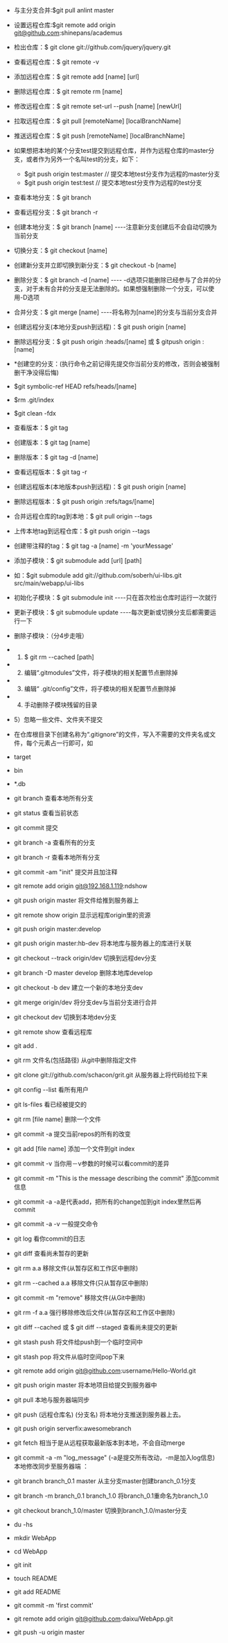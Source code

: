 - 与主分支合并:$git pull anlint master
- 设置远程仓库:$git remote add origin git@github.com:shinepans/academus
- 检出仓库：$ git clone git://github.com/jquery/jquery.git
- 查看远程仓库：$ git remote -v
- 添加远程仓库：$ git remote add [name] [url]
- 删除远程仓库：$ git remote rm [name]
- 修改远程仓库：$ git remote set-url --push [name] [newUrl]
- 拉取远程仓库：$ git pull [remoteName] [localBranchName]
- 推送远程仓库：$ git push [remoteName] [localBranchName]
- 如果想把本地的某个分支test提交到远程仓库，并作为远程仓库的master分支，或者作为另外一个名叫test的分支，如下：
    - $git push origin test:master         // 提交本地test分支作为远程的master分支
    - $git push origin test:test              // 提交本地test分支作为远程的test分支

- 查看本地分支：$ git branch
- 查看远程分支：$ git branch -r
- 创建本地分支：$ git branch [name] ----注意新分支创建后不会自动切换为当前分支
- 切换分支：$ git checkout [name]
- 创建新分支并立即切换到新分支：$ git checkout -b [name]
- 删除分支：$ git branch -d [name] ---- -d选项只能删除已经参与了合并的分支，对于未有合并的分支是无法删除的。如果想强制删除一个分支，可以使用-D选项
- 合并分支：$ git merge [name] ----将名称为[name]的分支与当前分支合并
- 创建远程分支(本地分支push到远程)：$ git push origin [name]
- 删除远程分支：$ git push origin :heads/[name] 或 $ gitpush origin :[name] 
- *创建空的分支：(执行命令之前记得先提交你当前分支的修改，否则会被强制删干净没得后悔)
- $git symbolic-ref HEAD refs/heads/[name]
- $rm .git/index
- $git clean -fdx
 
- 查看版本：$ git tag
- 创建版本：$ git tag [name]
- 删除版本：$ git tag -d [name]
- 查看远程版本：$ git tag -r
- 创建远程版本(本地版本push到远程)：$ git push origin [name]
- 删除远程版本：$ git push origin :refs/tags/[name]
- 合并远程仓库的tag到本地：$ git pull origin --tags
- 上传本地tag到远程仓库：$ git push origin --tags
- 创建带注释的tag：$ git tag -a [name] -m 'yourMessage'
 
- 添加子模块：$ git submodule add [url] [path]
- 如：$git submodule add git://github.com/soberh/ui-libs.git src/main/webapp/ui-libs
- 初始化子模块：$ git submodule init  ----只在首次检出仓库时运行一次就行
- 更新子模块：$ git submodule update ----每次更新或切换分支后都需要运行一下
- 删除子模块：（分4步走哦）
 - 1) $ git rm --cached [path]
 - 2) 编辑“.gitmodules”文件，将子模块的相关配置节点删除掉
 - 3) 编辑“ .git/config”文件，将子模块的相关配置节点删除掉
 - 4) 手动删除子模块残留的目录
 
- 5）忽略一些文件、文件夹不提交
- 在仓库根目录下创建名称为“.gitignore”的文件，写入不需要的文件夹名或文件，每个元素占一行即可，如
- target
- bin
- *.db

- git branch 查看本地所有分支
- git status 查看当前状态 
- git commit 提交 
- git branch -a 查看所有的分支
- git branch -r 查看本地所有分支
- git commit -am "init" 提交并且加注释 
- git remote add origin git@192.168.1.119:ndshow
- git push origin master 将文件给推到服务器上 
- git remote show origin 显示远程库origin里的资源 
- git push origin master:develop
- git push origin master:hb-dev 将本地库与服务器上的库进行关联 
- git checkout --track origin/dev 切换到远程dev分支
- git branch -D master develop 删除本地库develop
- git checkout -b dev 建立一个新的本地分支dev
- git merge origin/dev 将分支dev与当前分支进行合并
- git checkout dev 切换到本地dev分支
- git remote show 查看远程库
- git add .
- git rm 文件名(包括路径) 从git中删除指定文件
- git clone git://github.com/schacon/grit.git 从服务器上将代码给拉下来
- git config --list 看所有用户
- git ls-files 看已经被提交的
- git rm [file name] 删除一个文件
- git commit -a 提交当前repos的所有的改变
- git add [file name] 添加一个文件到git index
- git commit -v 当你用－v参数的时候可以看commit的差异
- git commit -m "This is the message describing the commit" 添加commit信息
- git commit -a -a是代表add，把所有的change加到git index里然后再commit
- git commit -a -v 一般提交命令
- git log 看你commit的日志
- git diff 查看尚未暂存的更新
- git rm a.a 移除文件(从暂存区和工作区中删除)
- git rm --cached a.a 移除文件(只从暂存区中删除)
- git commit -m "remove" 移除文件(从Git中删除)
- git rm -f a.a 强行移除修改后文件(从暂存区和工作区中删除)
- git diff --cached 或 $ git diff --staged 查看尚未提交的更新
- git stash push 将文件给push到一个临时空间中
- git stash pop 将文件从临时空间pop下来
- git remote add origin git@github.com:username/Hello-World.git
- git push origin master 将本地项目给提交到服务器中
- git pull 本地与服务器端同步
- git push (远程仓库名) (分支名) 将本地分支推送到服务器上去。
- git push origin serverfix:awesomebranch
- git fetch 相当于是从远程获取最新版本到本地，不会自动merge
- git commit -a -m "log_message" (-a是提交所有改动，-m是加入log信息) 本地修改同步至服务器端 ：
- git branch branch_0.1 master 从主分支master创建branch_0.1分支
- git branch -m branch_0.1 branch_1.0 将branch_0.1重命名为branch_1.0
- git checkout branch_1.0/master 切换到branch_1.0/master分支
- du -hs

- mkdir WebApp
- cd WebApp
- git init
- touch README
- git add README
- git commit -m 'first commit'
- git remote add origin git@github.com:daixu/WebApp.git
- git push -u origin master